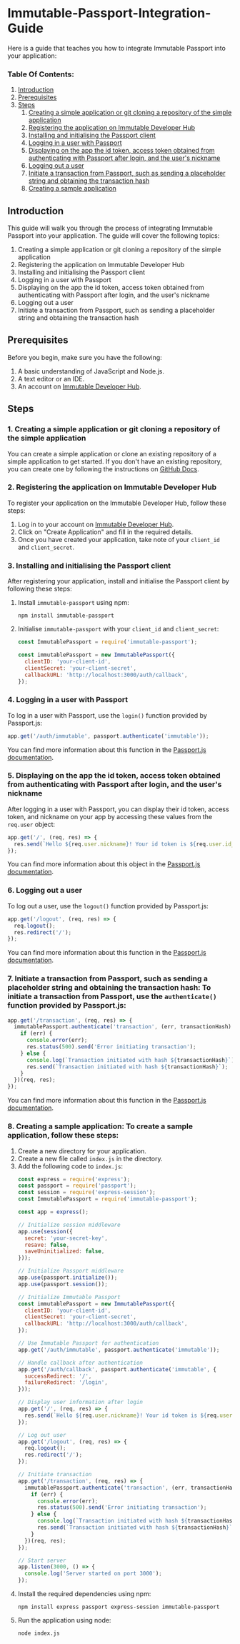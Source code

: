 # Immutable-Passport-Integration-Guide

Here is a guide that teaches you how to integrate Immutable Passport into your application:

### Table Of Contents:

1. [Introduction](https://github.com/Amar5623/Immutable-Passport-Integration-Guide/blob/main/README.md#introduction)
2. [Prerequisites](https://github.com/Amar5623/Immutable-Passport-Integration-Guide/blob/main/README.md#prerequisites)
3. [Steps](https://github.com/Amar5623/Immutable-Passport-Integration-Guide/blob/main/README.md#steps)
    1. [Creating a simple application or git cloning a repository of the simple application](https://github.com/Amar5623/Immutable-Passport-Integration-Guide/blob/main/README.md#1-creating-a-simple-application-or-git-cloning-a-repository-of-the-simple-application)
    2. [Registering the application on Immutable Developer Hub](https://github.com/Amar5623/Immutable-Passport-Integration-Guide/blob/main/README.md#2-registering-the-application-on-immutable-developer-hub)
    3. [Installing and initialising the Passport client](https://github.com/Amar5623/Immutable-Passport-Integration-Guide/blob/main/README.md#3-installing-and-initialising-the-passport-client)
    4. [Logging in a user with Passport](https://github.com/Amar5623/Immutable-Passport-Integration-Guide/blob/main/README.md#4-logging-in-a-user-with-passport)
    5. [Displaying on the app the id token, access token obtained from authenticating with Passport after login, and the user's nickname](https://github.com/Amar5623/Immutable-Passport-Integration-Guide/blob/main/README.md#5-displaying-on-the-app-the-id-token-access-token-obtained-from-authenticating-with-passport-after-login-and-the-users-nickname)
    6. [Logging out a user](https://github.com/Amar5623/Immutable-Passport-Integration-Guide/blob/main/README.md#6-logging-out-a-user)
    7. [Initiate a transaction from Passport, such as sending a placeholder string and obtaining the transaction hash](https://github.com/Amar5623/Immutable-Passport-Integration-Guide/blob/main/README.md#7-initiate-a-transaction-from-passport-such-as-sending-a-placeholder-string-and-obtaining-the-transaction-hash-to-initiate-a-transaction-from-passport-use-the-authenticate-function-provided-by-passportjs)
    8. [Creating a sample application](https://github.com/Amar5623/Immutable-Passport-Integration-Guide/blob/main/README.md#8-creating-a-sample-application-to-create-a-sample-application-follow-these-steps)
   
## Introduction
This guide will walk you through the process of integrating Immutable Passport into your application. The guide will cover the following topics:

1. Creating a simple application or git cloning a repository of the simple application
2. Registering the application on Immutable Developer Hub
3. Installing and initialising the Passport client
4. Logging in a user with Passport
5. Displaying on the app the id token, access token obtained from authenticating with Passport after login, and the user's nickname
6. Logging out a user
7. Initiate a transaction from Passport, such as sending a placeholder string and obtaining the transaction hash

## Prerequisites
Before you begin, make sure you have the following:

1. A basic understanding of JavaScript and Node.js.
2. A text editor or an IDE.
3. An account on [Immutable Developer Hub](https://hub.immutable.com/).

## Steps

### 1. Creating a simple application or git cloning a repository of the simple application

You can create a simple application or clone an existing repository of a simple application to get started. If you don't have an existing repository, you can create one by following the instructions on [GitHub Docs](https://docs.github.com/en/repositories/creating-and-managing-repositories/cloning-a-repository).

### 2. Registering the application on Immutable Developer Hub

To register your application on the Immutable Developer Hub, follow these steps:

1. Log in to your account on [Immutable Developer Hub](https://hub.immutable.com/).
2. Click on "Create Application" and fill in the required details.
3. Once you have created your application, take note of your `client_id` and `client_secret`.

### 3. Installing and initialising the Passport client

After registering your application, install and initialise the Passport client by following these steps:

1. Install `immutable-passport` using npm:
   ```
   npm install immutable-passport
   ```
2. Initialise `immutable-passport` with your `client_id` and `client_secret`:
   ```javascript
   const ImmutablePassport = require('immutable-passport');

   const immutablePassport = new ImmutablePassport({
     clientID: 'your-client-id',
     clientSecret: 'your-client-secret',
     callbackURL: 'http://localhost:3000/auth/callback',
   });
   ```

### 4. Logging in a user with Passport

To log in a user with Passport, use the `login()` function provided by Passport.js:

```javascript
app.get('/auth/immutable', passport.authenticate('immutable'));
```

You can find more information about this function in the [Passport.js documentation](https://www.passportjs.org/concepts/authentication/login/).

### 5. Displaying on the app the id token, access token obtained from authenticating with Passport after login, and the user's nickname

After logging in a user with Passport, you can display their id token, access token, and nickname on your app by accessing these values from the `req.user` object:

```javascript
app.get('/', (req, res) => {
  res.send(`Hello ${req.user.nickname}! Your id token is ${req.user.id_token} and your access token is ${req.user.access_token}.`);
});
```

You can find more information about this object in the [Passport.js documentation](https://www.passportjs.org/docs/profile/).

### 6. Logging out a user

To log out a user, use the `logout()` function provided by Passport.js:

```javascript
app.get('/logout', (req, res) => {
  req.logout();
  res.redirect('/');
});
```

You can find more information about this function in the [Passport.js documentation](https://www.passportjs.org/docs/logout/).

### 7. **Initiate a transaction from Passport, such as sending a placeholder string and obtaining the transaction hash**: To initiate a transaction from Passport, use the `authenticate()` function provided by Passport.js:

```javascript
app.get('/transaction', (req, res) => {
  immutablePassport.authenticate('transaction', (err, transactionHash) => {
    if (err) {
      console.error(err);
      res.status(500).send('Error initiating transaction');
    } else {
      console.log(`Transaction initiated with hash ${transactionHash}`);
      res.send(`Transaction initiated with hash ${transactionHash}`);
    }
  })(req, res);
});
```

You can find more information about this function in the [Passport.js documentation](https://www.passportjs.org/docs/authenticate/).

### 8. **Creating a sample application**: To create a sample application, follow these steps:

   1. Create a new directory for your application.
   2. Create a new file called `index.js` in the directory.
   3. Add the following code to `index.js`:
      ```javascript
      const express = require('express');
      const passport = require('passport');
      const session = require('express-session');
      const ImmutablePassport = require('immutable-passport');

      const app = express();

      // Initialize session middleware
      app.use(session({
        secret: 'your-secret-key',
        resave: false,
        saveUninitialized: false,
      }));

      // Initialize Passport middleware
      app.use(passport.initialize());
      app.use(passport.session());

      // Initialize Immutable Passport
      const immutablePassport = new ImmutablePassport({
        clientID: 'your-client-id',
        clientSecret: 'your-client-secret',
        callbackURL: 'http://localhost:3000/auth/callback',
      });

      // Use Immutable Passport for authentication
      app.get('/auth/immutable', passport.authenticate('immutable'));

      // Handle callback after authentication
      app.get('/auth/callback', passport.authenticate('immutable', {
        successRedirect: '/',
        failureRedirect: '/login',
      }));

      // Display user information after login
      app.get('/', (req, res) => {
        res.send(`Hello ${req.user.nickname}! Your id token is ${req.user.id_token} and your access token is ${req.user.access_token}.`);
      });

      // Log out user
      app.get('/logout', (req, res) => {
        req.logout();
        res.redirect('/');
      });

      // Initiate transaction
      app.get('/transaction', (req, res) => {
        immutablePassport.authenticate('transaction', (err, transactionHash) => {
          if (err) {
            console.error(err);
            res.status(500).send('Error initiating transaction');
          } else {
            console.log(`Transaction initiated with hash ${transactionHash}`);
            res.send(`Transaction initiated with hash ${transactionHash}`);
          }
        })(req, res);
      });

      // Start server
      app.listen(3000, () => {
        console.log('Server started on port 3000');
      });
      ```
   4. Install the required dependencies using npm:
       ```
       npm install express passport express-session immutable-passport
       ```
   5. Run the application using node:
       ```
       node index.js
       ```
